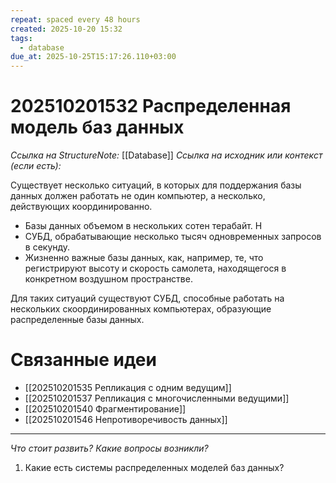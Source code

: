 ```yaml
---
repeat: spaced every 48 hours
created: 2025-10-20 15:32
tags:
  - database
due_at: 2025-10-25T15:17:26.110+03:00
---
```

# 202510201532 Распределенная модель баз данных

*Ссылка на StructureNote:* [[Database]]
*Ссылка на исходник или контекст (если есть):*

Существует несколько ситуаций, в которых для поддержания базы данных должен работать не один компьютер, а несколько, действующих координированно.

- Базы данных объемом в нескольких сотен терабайт. Н
- СУБД, обрабатывающие несколько тысяч одновременных запросов в секунду.
- Жизненно важные базы данных, как, например, те, что регистрируют высоту и скорость самолета, находящегося в конкретном воздушном пространстве.

Для таких ситуаций существуют СУБД, способные работать на нескольких скоординированных компьютерах, образующие распределенные базы данных.

# Связанные идеи

- [[202510201535 Репликация с одним ведущим]]
- [[202510201537 Репликация с многочисленными ведущими]]
- [[202510201540 Фрагментирование]]
- [[202510201546 Непротиворечивость данных]]

---

*Что стоит развить? Какие вопросы возникли?*
1) Какие есть системы распределенных моделей баз данных?